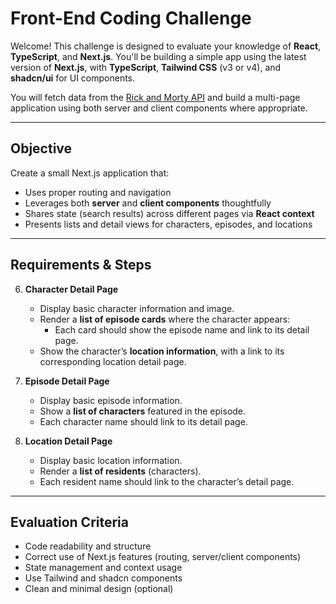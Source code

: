 # Front-End Coding Challenge

Welcome! This challenge is designed to evaluate your knowledge of **React**, **TypeScript**, and **Next.js**. You'll be building a simple app using the latest version of **Next.js**, with **TypeScript**, **Tailwind CSS** (v3 or v4), and **shadcn/ui** for UI components.

You will fetch data from the [Rick and Morty API](https://rickandmortyapi.com/documentation/#rest) and build a multi-page application using both server and client components where appropriate.

---

## Objective

Create a small Next.js application that:

- Uses proper routing and navigation
- Leverages both **server** and **client components** thoughtfully
- Shares state (search results) across different pages via **React context**
- Presents lists and detail views for characters, episodes, and locations

---

## Requirements & Steps

<!-- 1. **Home Page**

   - Create a root page (`/`) with **three navigation links**:
     - Characters
     - Locations
     - Episodes -->

<!-- 2. **Search Functionality**

   - Implement a **search bar** using **React Context**.
   - The search bar should live at the top level (e.g., layout or a shared component), and its results should be accessible on all list pages.
   - Avoid re-fetching data unnecessarily when filtering results. -->

<!-- 3. **List Pages (Characters, Locations, Episodes)**

   - Each should be a **server component**.
   - Use **server actions** to fetch and render a list of items with:
     - Basic information (name, type, etc.)
     - Image (if available) -->

<!-- 4. **Search Behavior**

   - Typing in the search bar should **filter results locally** (client-side) without refetching data from the server. -->
<!-- 
5. **Detail Pages**

   - Clicking a list item should navigate to a detail view page:
     - `/characters/[id]`
     - `/locations/[id]`
     - `/episodes/[id]` -->

6. **Character Detail Page**

   - Display basic character information and image.
   - Render a **list of episode cards** where the character appears:
     - Each card should show the episode name and link to its detail page.
   - Show the character’s **location information**, with a link to its corresponding location detail page.

7. **Episode Detail Page**

   - Display basic episode information.
   - Show a **list of characters** featured in the episode.
   - Each character name should link to its detail page.

8. **Location Detail Page**
   - Display basic location information.
   - Render a **list of residents** (characters).
   - Each resident name should link to the character’s detail page.

---

## Evaluation Criteria

- Code readability and structure
- Correct use of Next.js features (routing, server/client components)
- State management and context usage
- Use Tailwind and shadcn components
- Clean and minimal design (optional)
